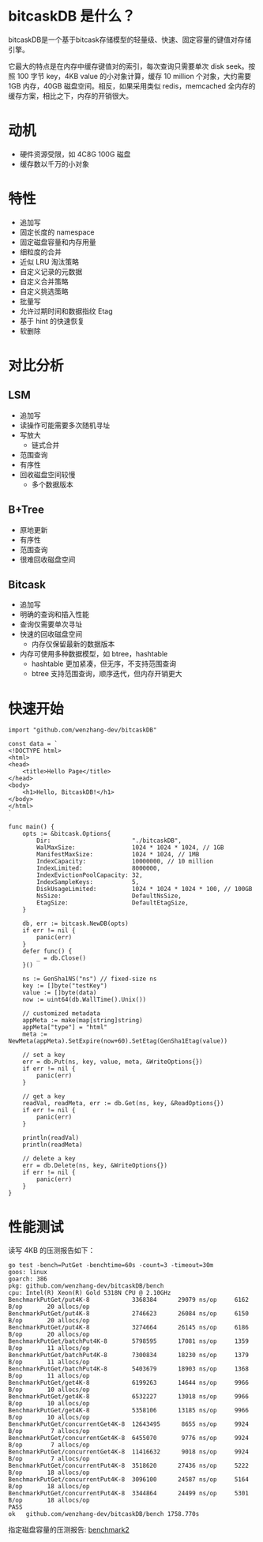 # bitcaskDB 是什么？

bitcaskDB是一个基于bitcask存储模型的轻量级、快速、固定容量的键值对存储引擎。

它最大的特点是在内存中缓存键值对的索引，每次查询只需要单次 disk seek。按照 100 字节 key，4KB value 的小对象计算，缓存 10 million 个对象，大约需要 1GB 内存，40GB 磁盘空间。相反，如果采用类似 redis，memcached 全内存的缓存方案，相比之下，内存的开销很大。

# 动机

- 硬件资源受限，如 4C8G 100G 磁盘
- 缓存数以千万的小对象


# 特性

- 追加写
- 固定长度的 namespace
- 固定磁盘容量和内存用量
- 细粒度的合并
- 近似 LRU 淘汰策略
- 自定义记录的元数据
- 自定义合并策略
- 自定义挑选策略
- 批量写
- 允许过期时间和数据指纹 Etag
- 基于 hint 的快速恢复
- 软删除

# 对比分析

## LSM
- 追加写
- 读操作可能需要多次随机寻址
- 写放大
  - 链式合并
- 范围查询
- 有序性
- 回收磁盘空间较慢
  - 多个数据版本


## B+Tree
- 原地更新
- 有序性
- 范围查询
- 很难回收磁盘空间


## Bitcask
- 追加写
- 明确的查询和插入性能
- 查询仅需要单次寻址
- 快速的回收磁盘空间
  - 内存仅保留最新的数据版本
- 内存可使用多种数据模型，如 btree，hashtable
  - hashtable 更加紧凑，但无序，不支持范围查询
  - btree 支持范围查询，顺序迭代，但内存开销更大


# 快速开始


```golang
import "github.com/wenzhang-dev/bitcaskDB"

const data = `
<!DOCTYPE html>
<html>
<head>
    <title>Hello Page</title>
</head>
<body>
    <h1>Hello, BitcaskDB!</h1>
</body>
</html>
`

func main() {
    opts := &bitcask.Options{
        Dir:                       "./bitcaskDB",
        WalMaxSize:                1024 * 1024 * 1024, // 1GB
        ManifestMaxSize:           1024 * 1024, // 1MB
        IndexCapacity:             10000000, // 10 million
        IndexLimited:              8000000,
        IndexEvictionPoolCapacity: 32,
        IndexSampleKeys:           5,
        DiskUsageLimited:          1024 * 1024 * 1024 * 100, // 100GB
        NsSize:                    DefaultNsSize,
        EtagSize:                  DefaultEtagSize,
    }

    db, err := bitcask.NewDB(opts)
    if err != nil {
        panic(err)
    }
    defer func() {
        _ = db.Close()
    }()

    ns := GenSha1NS("ns") // fixed-size ns
    key := []byte("testKey")
    value := []byte(data)
    now := uint64(db.WallTime().Unix())

    // customized metadata
    appMeta := make(map[string]string)
    appMeta["type"] = "html"
    meta := NewMeta(appMeta).SetExpire(now+60).SetEtag(GenSha1Etag(value))

    // set a key
    err = db.Put(ns, key, value, meta, &WriteOptions{})
    if err != nil {
        panic(err)
    }

    // get a key
    readVal, readMeta, err := db.Get(ns, key, &ReadOptions{})
    if err != nil {
        panic(err)
    }

    println(readVal)
    println(readMeta)

    // delete a key
    err = db.Delete(ns, key, &WriteOptions{})
    if err != nil {
        panic(err)
    }
}
```

# 性能测试

读写 4KB 的压测报告如下：

```
go test -bench=PutGet -benchtime=60s -count=3 -timeout=30m
goos: linux
goarch: 386
pkg: github.com/wenzhang-dev/bitcaskDB/bench
cpu: Intel(R) Xeon(R) Gold 5318N CPU @ 2.10GHz
BenchmarkPutGet/put4K-8            3368384      29079 ns/op     6162 B/op       20 allocs/op
BenchmarkPutGet/put4K-8            2746623      26084 ns/op     6150 B/op       20 allocs/op
BenchmarkPutGet/put4K-8            3274664      26145 ns/op     6186 B/op       20 allocs/op
BenchmarkPutGet/batchPut4K-8       5798595      17081 ns/op     1359 B/op       11 allocs/op
BenchmarkPutGet/batchPut4K-8       7300834      18230 ns/op     1379 B/op       11 allocs/op
BenchmarkPutGet/batchPut4K-8       5403679      18903 ns/op     1368 B/op       11 allocs/op
BenchmarkPutGet/get4K-8            6199263      14644 ns/op     9966 B/op       10 allocs/op
BenchmarkPutGet/get4K-8            6532227      13018 ns/op     9966 B/op       10 allocs/op
BenchmarkPutGet/get4K-8            5358106      13185 ns/op     9966 B/op       10 allocs/op
BenchmarkPutGet/concurrentGet4K-8  12643495      8655 ns/op     9924 B/op        7 allocs/op
BenchmarkPutGet/concurrentGet4K-8  6455070       9776 ns/op     9924 B/op        7 allocs/op
BenchmarkPutGet/concurrentGet4K-8  11416632      9018 ns/op     9924 B/op        7 allocs/op
BenchmarkPutGet/concurrentPut4K-8  3518620      27436 ns/op     5222 B/op       18 allocs/op
BenchmarkPutGet/concurrentPut4K-8  3096100      24587 ns/op     5164 B/op       18 allocs/op
BenchmarkPutGet/concurrentPut4K-8  3344864      24499 ns/op     5301 B/op       18 allocs/op
PASS
ok   github.com/wenzhang-dev/bitcaskDB/bench 1758.770s
```

指定磁盘容量的压测报告: [benchmark2](https://github.com/wenzhang-dev/bitcaskDB/blob/main/bench/benchmark2)
